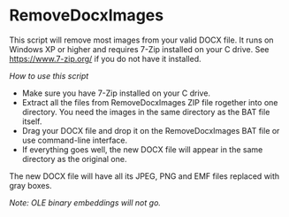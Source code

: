 # RemoveDocxImages
This script will remove most images from your valid DOCX file.
It runs on Windows XP or higher and requires 7-Zip installed on your C drive. 
See https://www.7-zip.org/ if you do not have it installed.

*How to use this script*
- Make sure you have 7-Zip installed on your C drive.
- Extract all the files from RemoveDocxImages ZIP file rogether into one directory. You need the images in the same directory as the BAT file itself.
- Drag your DOCX file and drop it on the RemoveDocxImages BAT file or use command-line interface.
- If everything goes well, the new DOCX file will appear in the same directory as the original one.

The new DOCX file will have all its JPEG, PNG and EMF files replaced with gray boxes.

*Note: OLE binary embeddings will not go.*
